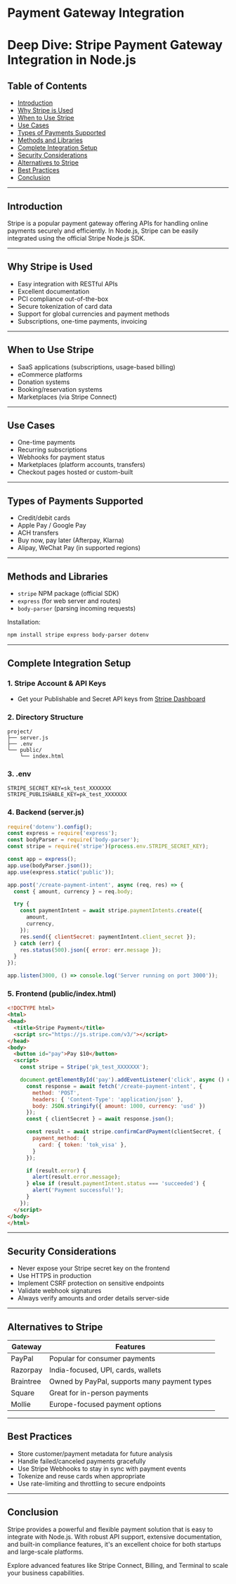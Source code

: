 # Payment Gateway Integration
# Deep Dive: Stripe Payment Gateway Integration in Node.js

## Table of Contents
- [Introduction](#introduction)
- [Why Stripe is Used](#why-stripe-is-used)
- [When to Use Stripe](#when-to-use-stripe)
- [Use Cases](#use-cases)
- [Types of Payments Supported](#types-of-payments-supported)
- [Methods and Libraries](#methods-and-libraries)
- [Complete Integration Setup](#complete-integration-setup)
- [Security Considerations](#security-considerations)
- [Alternatives to Stripe](#alternatives-to-stripe)
- [Best Practices](#best-practices)
- [Conclusion](#conclusion)

---

## Introduction
Stripe is a popular payment gateway offering APIs for handling online payments securely and efficiently. In Node.js, Stripe can be easily integrated using the official Stripe Node.js SDK.

---

## Why Stripe is Used
- Easy integration with RESTful APIs
- Excellent documentation
- PCI compliance out-of-the-box
- Secure tokenization of card data
- Support for global currencies and payment methods
- Subscriptions, one-time payments, invoicing

---

## When to Use Stripe
- SaaS applications (subscriptions, usage-based billing)
- eCommerce platforms
- Donation systems
- Booking/reservation systems
- Marketplaces (via Stripe Connect)

---

## Use Cases
- One-time payments
- Recurring subscriptions
- Webhooks for payment status
- Marketplaces (platform accounts, transfers)
- Checkout pages hosted or custom-built

---

## Types of Payments Supported
- Credit/debit cards
- Apple Pay / Google Pay
- ACH transfers
- Buy now, pay later (Afterpay, Klarna)
- Alipay, WeChat Pay (in supported regions)

---

## Methods and Libraries
- `stripe` NPM package (official SDK)
- `express` (for web server and routes)
- `body-parser` (parsing incoming requests)

Installation:
```bash
npm install stripe express body-parser dotenv
```

---

## Complete Integration Setup

### 1. Stripe Account & API Keys
- Get your Publishable and Secret API keys from [Stripe Dashboard](https://dashboard.stripe.com)

### 2. Directory Structure
```
project/
├── server.js
├── .env
└── public/
    └── index.html
```

### 3. .env
```
STRIPE_SECRET_KEY=sk_test_XXXXXXX
STRIPE_PUBLISHABLE_KEY=pk_test_XXXXXXX
```

### 4. Backend (server.js)
```js
require('dotenv').config();
const express = require('express');
const bodyParser = require('body-parser');
const stripe = require('stripe')(process.env.STRIPE_SECRET_KEY);

const app = express();
app.use(bodyParser.json());
app.use(express.static('public'));

app.post('/create-payment-intent', async (req, res) => {
  const { amount, currency } = req.body;

  try {
    const paymentIntent = await stripe.paymentIntents.create({
      amount,
      currency,
    });
    res.send({ clientSecret: paymentIntent.client_secret });
  } catch (err) {
    res.status(500).json({ error: err.message });
  }
});

app.listen(3000, () => console.log('Server running on port 3000'));
```

### 5. Frontend (public/index.html)
```html
<!DOCTYPE html>
<html>
<head>
  <title>Stripe Payment</title>
  <script src="https://js.stripe.com/v3/"></script>
</head>
<body>
  <button id="pay">Pay $10</button>
  <script>
    const stripe = Stripe('pk_test_XXXXXXX');

    document.getElementById('pay').addEventListener('click', async () => {
      const response = await fetch('/create-payment-intent', {
        method: 'POST',
        headers: { 'Content-Type': 'application/json' },
        body: JSON.stringify({ amount: 1000, currency: 'usd' })
      });
      const { clientSecret } = await response.json();

      const result = await stripe.confirmCardPayment(clientSecret, {
        payment_method: {
          card: { token: 'tok_visa' },
        }
      });

      if (result.error) {
        alert(result.error.message);
      } else if (result.paymentIntent.status === 'succeeded') {
        alert('Payment successful!');
      }
    });
  </script>
</body>
</html>
```

---

## Security Considerations
- Never expose your Stripe secret key on the frontend
- Use HTTPS in production
- Implement CSRF protection on sensitive endpoints
- Validate webhook signatures
- Always verify amounts and order details server-side

---

## Alternatives to Stripe
| Gateway        | Features                                      |
|----------------|-----------------------------------------------|
| PayPal         | Popular for consumer payments                 |
| Razorpay       | India-focused, UPI, cards, wallets            |
| Braintree      | Owned by PayPal, supports many payment types  |
| Square         | Great for in-person payments                  |
| Mollie         | Europe-focused payment options                |

---

## Best Practices
- Store customer/payment metadata for future analysis
- Handle failed/canceled payments gracefully
- Use Stripe Webhooks to stay in sync with payment events
- Tokenize and reuse cards when appropriate
- Use rate-limiting and throttling to secure endpoints

---

## Conclusion
Stripe provides a powerful and flexible payment solution that is easy to integrate with Node.js. With robust API support, extensive documentation, and built-in compliance features, it's an excellent choice for both startups and large-scale platforms.

Explore advanced features like Stripe Connect, Billing, and Terminal to scale your business capabilities.

